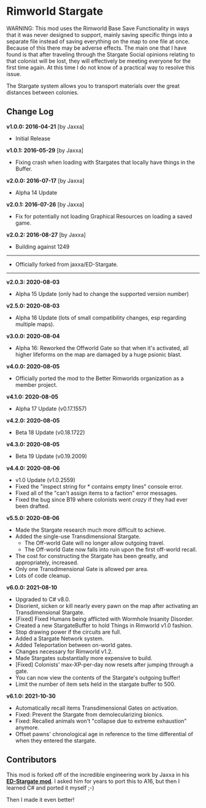 # Rimworld Stargate
WARNING: This mod uses the Rimworld Base Save Functionality in ways that it was never designed to support, 
mainly saving specific things into a separate file instead of saving everything on the map to one file at 
once. Because of this there may be adverse effects. The main one that I have found is that after traveling 
through the Stargate Social opinions relating to that colonist will be lost, they will effectively be 
meeting everyone for the first time again. At this time I do not know of a practical way to resolve this issue.

The Stargate system allows you to transport materials over the great distances between colonies.

## Change Log

**v1.0.0: 2016-04-21** [by Jaxxa]
* Initial Release

**v1.0.1: 2016-05-29** [by Jaxxa]
* Fixing crash when loading with Stargates that locally have things in the Buffer.

**v2.0.0: 2016-07-17** [by Jaxxa]
* Alpha 14 Update

**v2.0.1: 2016-07-26** [by Jaxxa]
* Fix for potentially not loading Graphical Resources on loading a saved game.

**v2.0.2: 2016-08-27** [by Jaxxa]
* Building against 1249

--------------------------------------------------------------------------------------
* Officially forked from jaxxa/ED-Stargate.
--------------------------------------------------------------------------------------

**v2.0.3: 2020-08-03**
* Alpha 15 Update (only had to change the supported version number)

**v2.5.0: 2020-08-03**
* Alpha 16 Update (lots of small compatibility changes, esp regarding multiple maps).

**v3.0.0: 2020-08-04**
* Alpha 16: Reworked the Offworld Gate so that when it's activated, all higher 
  lifeforms on the map are damaged by a huge psionic blast.

**v4.0.0: 2020-08-05**
* Officially ported the mod to the Better Rimworlds organization as a member project.

**v4.1.0: 2020-08-05**
* Alpha 17 Update (v0.17.1557)

**v4.2.0: 2020-08-05**
* Beta 18 Update (v0.18.1722)

**v4.3.0: 2020-08-05**
* Beta 19 Update (v0.19.2009)

**v4.4.0: 2020-08-06**
* v1.0 Update (v1.0.2559)
* Fixed the "inspect string for * contains empty lines" console error.
* Fixed all of the "can't assign items to a faction" error messages.
* Fixed the bug since B19 where colonists went *crazy* if they had ever been drafted.

**v5.5.0: 2020-08-06**
* Made the Stargate research much more difficult to achieve.
* Added the single-use Transdimensional Stargate.
  * The Off-world Gate will no longer allow outgoing travel.
  * The Off-world Gate now falls into ruin upon the first off-world recall.
* The cost for constructing the Stargate has been greatly, and appropriately, increased.
* Only one Transdimensional Gate is allowed per area.
* Lots of code cleanup.

**v6.0.0: 2021-08-10**
* Upgraded to C# v8.0.
* Disorient, sicken or kill nearly every pawn on the map after activating an Transdimensional Stargate.
* [Fixed] Fixed Humans being afflicted with Wormhole Insanity Disorder.
* Created a new StargateBuffer to hold Things in Rimworld v1.0 fashion.
* Stop drawing power if the circuits are full.
* Added a Stargate Network system.
* Added Teleportation between on-world gates.
* Changes necessary for Rimworld v1.2.
* Made Stargates substantially more expensive to build.
* [Fixed] Colonists' max-XP-per-day now resets after jumping through a gate.
* You can now view the contents of the Stargate's outgoing buffer!
* Limit the number of item sets held in the stargate buffer to 500.

**v6.1.0: 2021-10-30**
* Automatically recall items Transdimensional Gates on activation.
* Fixed: Prevent the Stargate from demolecularizing bionics.
* Fixed: Recalled animals won't "collapse due to extreme exhaustion" anymore.
* Offset pawns' chronological age in reference to the time differential of when they entered the stargate.


## Contributors

This mod is forked off of the incredible engineering work by Jaxxa in his [**ED-Stargate mod**](https://github.com/jaxxa/ED-Stargate).
I asked him for years to port this to A16, but then I learned C# and ported it myself ;-)

Then I made it even better!
